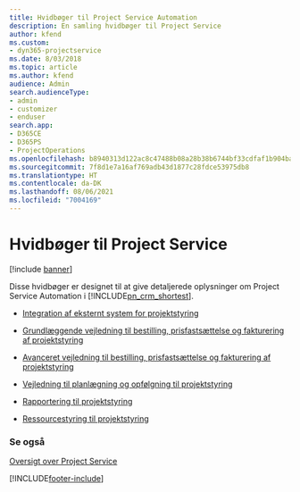 ```yaml
---
title: Hvidbøger til Project Service Automation
description: En samling hvidbøger til Project Service
author: kfend
ms.custom:
- dyn365-projectservice
ms.date: 8/03/2018
ms.topic: article
ms.author: kfend
audience: Admin
search.audienceType:
- admin
- customizer
- enduser
search.app:
- D365CE
- D365PS
- ProjectOperations
ms.openlocfilehash: b8940313d122ac8c47488b08a28b38b6744bf33cdfaf1b904ba184bd9956c369
ms.sourcegitcommit: 7f8d1e7a16af769adb43d1877c28fdce53975db8
ms.translationtype: HT
ms.contentlocale: da-DK
ms.lasthandoff: 08/06/2021
ms.locfileid: "7004169"
---
```

# <a name="white-papers-for-project-service"></a>Hvidbøger til Project Service

[!include [banner](../includes/psa-now-project-operations.md)]

Disse hvidbøger er designet til at give detaljerede oplysninger om Project Service Automation i [!INCLUDE[pn_crm_shortest](../includes/pn-crm-shortest.md)].

-   [Integration af eksternt system for projektstyring](https://go.microsoft.com/fwlink/?LinkId=825445)

-   [Grundlæggende vejledning til bestilling, prisfastsættelse og fakturering af projektstyring](https://go.microsoft.com/fwlink/?LinkId=825241)

-   [Avanceret vejledning til bestilling, prisfastsættelse og fakturering af projektstyring](https://go.microsoft.com/fwlink/?LinkId=825242)

-   [Vejledning til planlægning og opfølgning til projektstyring](https://go.microsoft.com/fwlink/?LinkId=825243)

-   [Rapportering til projektstyring](https://go.microsoft.com/fwlink/?LinkId=825446)

-   [Ressourcestyring til projektstyring](https://go.microsoft.com/fwlink/?LinkId=825244)

### <a name="see-also"></a>Se også
 [Oversigt over Project Service](../psa/overview.md)


[!INCLUDE[footer-include](../includes/footer-banner.md)]